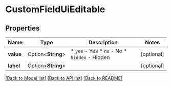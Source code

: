 # CustomFieldUiEditable

## Properties

Name | Type | Description | Notes
------------ | ------------- | ------------- | -------------
**value** | Option<**String**> | * `yes` - Yes * `no` - No * `hidden` - Hidden | [optional]
**label** | Option<**String**> |  | [optional]

[[Back to Model list]](../README.md#documentation-for-models) [[Back to API list]](../README.md#documentation-for-api-endpoints) [[Back to README]](../README.md)


